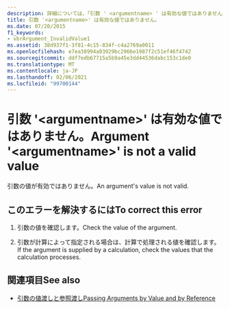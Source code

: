 ```yaml
---
description: 詳細については、「引数 ' <argumentname> ' は有効な値ではありません」を参照してください。
title: 引数 '<argumentname>' は有効な値ではありません。
ms.date: 07/20/2015
f1_keywords:
- vbrArgument_InvalidValue1
ms.assetid: 38d937f1-3f81-4c15-834f-c4a2769a0011
ms.openlocfilehash: e7ea38994a03929bc2966e1987f2c51ef46f4742
ms.sourcegitcommit: ddf7edb67715a5b9a45e3dd44536dabc153c1de0
ms.translationtype: MT
ms.contentlocale: ja-JP
ms.lasthandoff: 02/06/2021
ms.locfileid: "99700144"
---
```

# <a name="argument-argumentname-is-not-a-valid-value"></a><span data-ttu-id="7aa3b-103">引数 '\<argumentname>' は有効な値ではありません。</span><span class="sxs-lookup"><span data-stu-id="7aa3b-103">Argument '\<argumentname>' is not a valid value</span></span>

<span data-ttu-id="7aa3b-104">引数の値が有効ではありません。</span><span class="sxs-lookup"><span data-stu-id="7aa3b-104">An argument's value is not valid.</span></span>  
  
## <a name="to-correct-this-error"></a><span data-ttu-id="7aa3b-105">このエラーを解決するには</span><span class="sxs-lookup"><span data-stu-id="7aa3b-105">To correct this error</span></span>  
  
1. <span data-ttu-id="7aa3b-106">引数の値を確認します。</span><span class="sxs-lookup"><span data-stu-id="7aa3b-106">Check the value of the argument.</span></span>  
  
2. <span data-ttu-id="7aa3b-107">引数が計算によって指定される場合は、計算で処理される値を確認します。</span><span class="sxs-lookup"><span data-stu-id="7aa3b-107">If the argument is supplied by a calculation, check the values that the calculation processes.</span></span>  
  
## <a name="see-also"></a><span data-ttu-id="7aa3b-108">関連項目</span><span class="sxs-lookup"><span data-stu-id="7aa3b-108">See also</span></span>

- [<span data-ttu-id="7aa3b-109">引数の値渡しと参照渡し</span><span class="sxs-lookup"><span data-stu-id="7aa3b-109">Passing Arguments by Value and by Reference</span></span>](../programming-guide/language-features/procedures/passing-arguments-by-value-and-by-reference.md)
